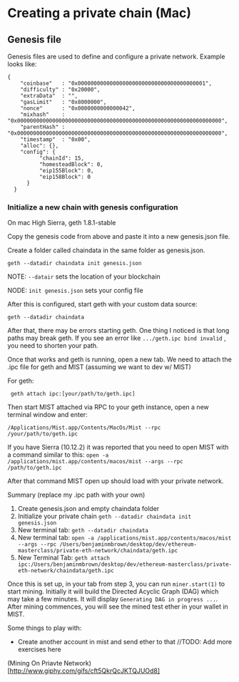 # Creating a private chain (Mac)

## Genesis file

Genesis files are used to define and configure a private network. Example looks like:

```
{
    "coinbase"   : "0x0000000000000000000000000000000000000001",
    "difficulty" : "0x20000",
    "extraData"  : "",
    "gasLimit"   : "0x8000000",
    "nonce"      : "0x0000000000000042",
    "mixhash"    : "0x0000000000000000000000000000000000000000000000000000000000000000",
    "parentHash" : "0x0000000000000000000000000000000000000000000000000000000000000000",
    "timestamp"  : "0x00",
    "alloc": {},
    "config": {
          "chainId": 15,
          "homesteadBlock": 0,
          "eip155Block": 0,
          "eip158Block": 0
      }
  }

  ```


### Initialize a new chain with genesis configuration

On mac High Sierra, geth 1.8.1-stable

Copy the genesis code from above and paste it into a new genesis.json file.

Create a folder called chaindata in the same folder as genesis.json.

`geth --datadir chaindata init genesis.json`

NOTE: `--datair` sets the location of your blockchain 

NODE: `init genesis.json` sets your config file


After this is configured, start geth with your custom data source:

`geth --datadir chaindata`

After that, there may be errors starting geth. One thing I noticed is that long paths may break geth. If you see an error like `.../geth.ipc bind invalid` , you need to shorten your path.

Once that works and geth is running, open a new tab.
 We need to attach the .ipc file for geth and MIST (assuming we want to dev w/ MIST)

 For geth:

 ` geth attach ipc:[your/path/to/geth.ipc]`

 Then start MIST attached via RPC to your geth instance, open a new terminal window and enter:

 `/Applications/Mist.app/Contents/MacOs/Mist --rpc /your/path/to/geth.ipc`


If you have Sierra (10.12.2) it was reported that you need to open MIST with a command similar to this:
`open -a /applications/mist.app/contents/macos/mist --args --rpc /path/to/geth.ipc`


 After that command MIST open up should load with your private network.



Summary (replace my .ipc path with your own)

1. Create genesis.json and empty chaindata folder
2. Initialize your private chain `geth --datadir chaindata init genesis.json`
3. New terminal tab: `geth --datadir chaindata`
4. New terminal tab: `open -a /applications/mist.app/contents/macos/mist --args --rpc /Users/benjaminmbrown/desktop/dev/ethereum-masterclass/private-eth-network/chaindata/geth.ipc`
5. New Terminal Tab: `geth attach ipc:/Users/benjaminmbrown/desktop/dev/ethereum-masterclass/private-eth-network/chaindata/geth.ipc`

Once this is set up, in your tab from step 3, you can run `miner.start(1)` to start mining. Initially it will build the Directed Acyclic Graph (DAG) which may take a few minutes. It will display `Generating DAG in progress ...`. After mining commences, you will see the mined test ether in your wallet in MIST.

Some things to play with:

* Create another account in mist and send ether to that
//TODO: Add more exercises here

(Mining On Priavte Network)[http://www.giphy.com/gifs/cft5QkrQcJKTQJUOd8]

